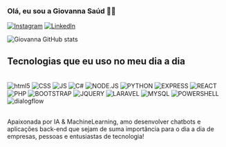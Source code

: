 ### Olá, eu sou a Giovanna Saúd 👩‍💻

[![Instagram](https://img.shields.io/badge/Instagram-E4405F?style=for-the-badge&logo=instagram&logoColor=white)](https://www.instagram.com/gicsaud/)
[![LinkedIn](https://img.shields.io/badge/LinkedIn-0077B5?style=for-the-badge&logo=linkedin&logoColor=white)](https://abrir.link/gicsaud)

![Giovanna GitHub stats](https://github-readme-stats.vercel.app/api?username=gicsaud&show_icons=true&theme=dracula)

## Tecnologias que eu uso no meu dia a dia

<div style="display: inline_block"><br />
<img align="center" alt="html5" src="https://img.shields.io/badge/HTML-239120?style=for-the-badge&logo=html5&logoColor=white" />
<img align="center" alt="CSS" src="https://img.shields.io/badge/CSS-239120?&style=for-the-badge&logo=css3&logoColor=white" />
<img align="center" alt="JS" src="https://img.shields.io/badge/JavaScript-F7DF1E?style=for-the-badge&logo=javascript&logoColor=black" />
<img align="center" alt="C#" src="https://img.shields.io/badge/C%23-239120?style=for-the-badge&logo=c-sharp&logoColor=white" />
<img align="center" alt="NODE.JS" src="https://img.shields.io/badge/Node.js-43853D?style=for-the-badge&logo=node.js&logoColor=white" />
<img align="center" alt="PYTHON" src="https://img.shields.io/badge/Python-14354C?style=for-the-badge&logo=python&logoColor=white" />
<img align="center" alt="EXPRESS" src="https://img.shields.io/badge/Express.js-404D59?style=for-the-badge" />
<img align="center" alt="REACT" src="https://img.shields.io/badge/React-20232A?style=for-the-badge&logo=react&logoColor=61DAFB" />
<img align="center" alt="PHP" src="https://img.shields.io/badge/PHP-777BB4?style=for-the-badge&logo=php&logoColor=white" />
<img align="center" alt="BOOTSTRAP" src="https://img.shields.io/badge/Bootstrap-563D7C?style=for-the-badge&logo=bootstrap&logoColor=white" />
<img align="center" alt="JQUERY" src="https://img.shields.io/badge/jQuery-0769AD?style=for-the-badge&logo=jquery&logoColor=white" />
<img align="center" alt="LARAVEL" src="https://img.shields.io/badge/Laravel-FF2D20?style=for-the-badge&logo=laravel&logoColor=white" />
<img align="center" alt="MYSQL" src="https://img.shields.io/badge/MySQL-00000F?style=for-the-badge&logo=mysql&logoColor=white" />
<img align="center" alt="POWERSHELL" src="https://img.shields.io/badge/Powershell-2CA5E0?style=for-the-badge&logo=powershell&logoColor=white" />
<img align="center" alt="dialogflow" src="https://img.shields.io/badge/dialogflow-FF9800?style=for-the-badge&logo=dialogflow&logoColor=white" />
</div><br />

Apaixonada por IA & MachineLearning, amo desenvolver chatbots e aplicações back-end que sejam de suma importância para o dia a dia de empresas, pessoas e entusiastas de tecnologia!
